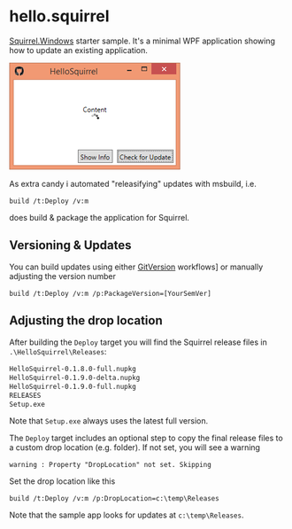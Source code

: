 # hello.squirrel

[Squirrel.Windows](https://github.com/Squirrel/Squirrel.Windows) starter sample. It's a minimal WPF application showing how to update an existing application.

![](HelloSquirrel.png)

As extra candy i automated "releasifying" updates with msbuild, i.e.

	build /t:Deploy /v:m

does build & package the application for Squirrel.

## Versioning & Updates

You can build updates using either [GitVersion](https://github.com/GitTools/GitVersion) workflows] or manually adjusting the version number

	build /t:Deploy /v:m /p:PackageVersion=[YourSemVer]

## Adjusting the drop location

After building the `Deploy` target you will find the Squirrel release files in `.\HelloSquirrel\Releases`:

	HelloSquirrel-0.1.8.0-full.nupkg
	HelloSquirrel-0.1.9.0-delta.nupkg
	HelloSquirrel-0.1.9.0-full.nupkg
	RELEASES
	Setup.exe

Note that `Setup.exe` always uses the latest full version. 	

The `Deploy` target includes an optional step to copy the final release files to a custom drop location (e.g. folder).
If not set, you will see a warning 

	warning : Property "DropLocation" not set. Skipping
	
Set the drop location like this

	build /t:Deploy /v:m /p:DropLocation=c:\temp\Releases

Note that the sample app looks for updates at `c:\temp\Releases`.